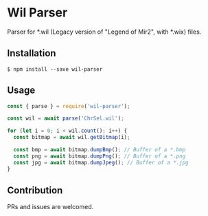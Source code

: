 # Wil Parser

Parser for *.wil (Legacy version of "Legend of Mir2", with *.wix) files.

## Installation

```shell
$ npm install --save wil-parser
```

## Usage

```js
const { parse } = require('wil-parser');

const wil = await parse('ChrSel.wil');

for (let i = 0; i < wil.count(); i++) {
  const bitmap = await wil.getBitmap(i);

  const bmp = await bitmap.dumpBmp(); // Buffer of a *.bmp
  const png = await bitmap.dumpPng(); // Buffer of a *.png
  const jpg = await bitmap.dumpJpeg(); // Buffer of a *.jpg
}
```

## Contribution

PRs and issues are welcomed.
